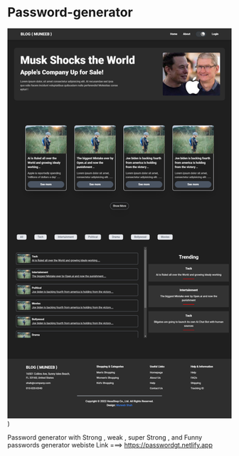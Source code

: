 # Password-generator

![Blog Thumbnail](https://github.com/MuneebWaliKhan09/personal-Blog/blob/main/public/ss1.png?raw=true))


Password generator with Strong , weak , super Strong , and Funny passwords generator
webiste Link ===>   https://passwordgt.netlify.app
